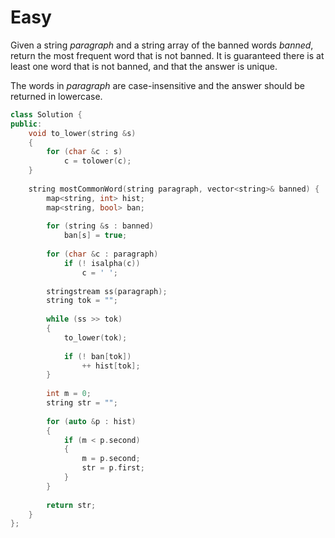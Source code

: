 # Easy

Given a string $paragraph$ and a string array of the banned words $banned$, return the most frequent word that is not banned. It is guaranteed there is at least one word that is not banned, and that the answer is unique.

The words in $paragraph$ are case-insensitive and the answer should be returned in lowercase.

```cpp
class Solution {
public:
    void to_lower(string &s)
    {
        for (char &c : s)
            c = tolower(c);
    }
    
    string mostCommonWord(string paragraph, vector<string>& banned) {
        map<string, int> hist;
        map<string, bool> ban;
        
        for (string &s : banned)
            ban[s] = true;
        
        for (char &c : paragraph)
            if (! isalpha(c))
                c = ' ';
        
        stringstream ss(paragraph);
        string tok = "";
        
        while (ss >> tok)
        {
            to_lower(tok);
            
            if (! ban[tok])
                ++ hist[tok];
        }
        
        int m = 0;
        string str = "";
        
        for (auto &p : hist)
        {
            if (m < p.second)
            {
                m = p.second;
                str = p.first;
            }
        }
        
        return str;
    }
};
```
